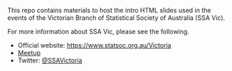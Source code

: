
This repo contains materials to host the intro HTML slides used in the events of the Victorian Branch of Statistical Society of Australia (SSA Vic). 

For more information about SSA Vic, please see the following.

* Official website: https://www.statsoc.org.au/Victoria
* [Meetup](https://www.meetup.com/en-AU/Statistical-Society-of-Australia-Victorian-Branch/)
* Twitter: [@SSAVictoria](https://twitter.com/SSAVictoria)